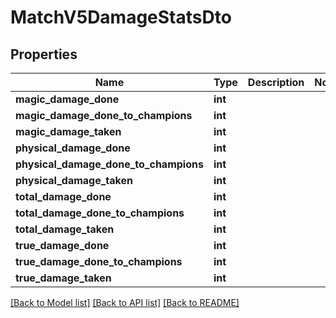 # MatchV5DamageStatsDto

## Properties
Name | Type | Description | Notes
------------ | ------------- | ------------- | -------------
**magic_damage_done** | **int** |  | 
**magic_damage_done_to_champions** | **int** |  | 
**magic_damage_taken** | **int** |  | 
**physical_damage_done** | **int** |  | 
**physical_damage_done_to_champions** | **int** |  | 
**physical_damage_taken** | **int** |  | 
**total_damage_done** | **int** |  | 
**total_damage_done_to_champions** | **int** |  | 
**total_damage_taken** | **int** |  | 
**true_damage_done** | **int** |  | 
**true_damage_done_to_champions** | **int** |  | 
**true_damage_taken** | **int** |  | 

[[Back to Model list]](../README.md#documentation-for-models) [[Back to API list]](../README.md#documentation-for-api-endpoints) [[Back to README]](../README.md)


